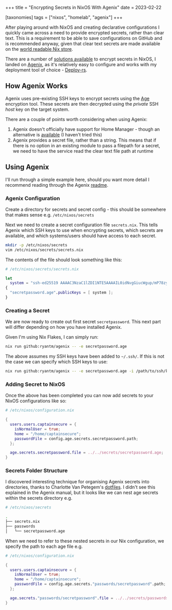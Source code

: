 +++
title = "Encrypting Secrets in NixOS With Agenix"
date = 2023-02-22

[taxonomies]
tags = ["nixos", "homelab", "agenix"]
+++

After playing around with NixOS and creating declarative configurations I quickly came across a need to provide encrypted secrets, rather than clear text. This is a requirement to be able to save configurations on GitHub and is recommended anyway, given that clear text secrets are made available on the [world readable Nix store](https://github.com/NixOS/nixpkgs/issues/24288).

<!-- more -->

There are a number of [solutions available](https://nixos.wiki/wiki/Comparison_of_secret_managing_schemes) to encrypt secrets in NixOS, I landed on [Agenix](https://github.com/ryantm/agenix), as it's relatively easy to configure and works with my deployment tool of choice - [Deploy-rs](https://github.com/serokell/deploy-rs).

## How Agenix Works

Agenix uses pre-existing SSH keys to encrypt secrets using the [Age](https://github.com/FiloSottile/age) encryption tool. These secrets are then decrypted using the *private* SSH *host* key on the target system.

There are a couple of points worth considering when using Agenix:
1. Agenix doesn't officially have support for Home Manager - though an alternative is [available](https://github.com/jordanisaacs/homeage) (I haven't tried this)
2. Agenix provides a secret file, rather than a string. This means that if there is no option in an existing module to pass a filepath for a secret, we need to have the service read the clear text file path at runtime

## Using Agenix

I'll run through a simple example here, should you want more detail I recommend reading through the Agenix [readme](https://github.com/ryantm/agenix).

### Agenix Configuration

Create a directory for secrets and secret config - this should be somewhere that makes sense e.g. `/etc/nixos/secrets`

Next we need to create a secret configuration file `secrets.nix`. This tells Agenix which SSH keys to use when encrypting secrets, which secrets are available, and which systems/users should have access to each secret.

```bash
mkdir -p /etc/nixos/secrets
vim /etc/nixos/secrets/secrets.nix
```

The contents of the file should look something like this:

```nix
# /etc/nixos/secrets/secrets.nix

let
  system = "ssh-ed25519 AAAAC3NzaC1lZDI1NTE5AAAAIL0idNvgGiucWgup/mP78zyC23uFjYq0evcWdjGQUaBH";
{
  "secretpassword.age".publicKeys = [ system ];
}
```

### Creating a Secret

We are now ready to create out first secret `secretpassword`. This next part will differ depending on how you have installed Agenix.

Given I'm using Nix Flakes, I can simply run:

```bash
nix run github:ryantm/agenix -- -e secretpassword.age
```

The above assumes my SSH keys have been added to `~/.ssh/`. If this is not the case we can specify which SSH keys to use:

```bash
nix run github:ryantm/agenix -- -e secretpassword.age -i /path/to/ssh/key
```

### Adding Secret to NixOS

Once the above has been completed you can now add secrets to your NixOS configurations like so:

```nix
# /etc/nixos/configuration.nix

{
  users.users.captainsecure = {
    isNormalUser = true;
    home = "/home/captainsecure";
    passwordFile = config.age.secrets.secretpassword.path;
  };

  age.secrets.secretpassword.file = ../../secrets/secretpassword.age;
}
```

### Secrets Folder Structure

I discovered interesting technique for organising Agenix secrets into directories, thanks to Charlotte Van Petegem's [dotfiles](https://git.chvp.be/chvp/nixos-config/-/tree/main/secrets). I didn't see this explained in the Agenix manual, but it looks like we can nest age secrets within the secrets directory e.g.

```bash
# /etc/nixos/secrets

.
├── secrets.nix
├── passwords
│   └── secretpassword.age
```

When we need to refer to these nested secrets in our Nix configuration, we specify the path to each age file e.g.

```nix
# /etc/nixos/configuration.nix

{
  users.users.captainsecure = {
    isNormalUser = true;
    home = "/home/captainsecure";
    passwordFile = config.age.secrets."passwords/secretpassword".path;
  };

  age.secrets."passwords/secretpassword".file = ../../secrets/passwords/secretpassword.age;
}
```
